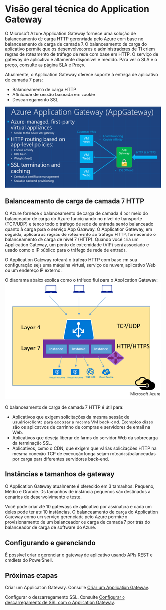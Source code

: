 <properties 
   pageTitle="Introdução ao Application Gateway | Microsoft Azure"
   description="Esta página fornece uma visão geral do serviço Application Gateway para balanceamento de carga de camada 7, incluindo tamanhos de gateway, balanceamento de carga HTTP, afinidade de sessão baseada em cookie e descarregamento SSL."
   documentationCenter="na"
   services="application-gateway"
   authors="joaoma"
   manager="jdial"
   editor="tysonn"/>
<tags 
   ms.service="application-gateway"
   ms.devlang="na"
   ms.topic="article" 
   ms.tgt_pltfrm="na"
   ms.workload="infrastructure-services" 
   ms.date="06/24/2015"
   ms.author="joaoma"/>

# Visão geral técnica do Application Gateway 


O Microsoft Azure Application Gateway fornece uma solução de balanceamento de carga HTTP gerenciada pelo Azure com base no balanceamento de carga de camada 7. O balanceamento de carga do aplicativo permite que os desenvolvedores e administradores de TI criem regras de roteamento de tráfego de rede com base em HTTP. O serviço de gateway de aplicativo é altamente disponível e medido. Para ver o SLA e o preço, consulte as página [SLA](http://azure.microsoft.com/support/legal/sla/) e [Preço](https://azure.microsoft.com/pricing/details/application-gateway/).

Atualmente, o Application Gateway oferece suporte à entrega de aplicativo de camada 7 para:

- Balanceamento de carga HTTP
- Afinidade de sessão baseada em cookie
- Descarregamento SSL

![Application Gateway](./media/application-gateway-introduction/appgateway1.png)

## Balanceamento de carga de camada 7 HTTP

O Azure fornece o balanceamento de carga de camada 4 por meio do balanceador de carga do Azure funcionando no nível de transporte (TCP/UDP) e tendo todo o tráfego de rede de entrada sendo balanceado quanto à carga para o serviço App Gateway. O Application Gateway, em seguida, aplicará as regras de roteamento ao tráfego HTTP, fornecendo o balanceamento de carga de nível 7 (HTTP). Quando você cria um Application Gateway, um ponto de extremidade (VIP) será associado e usado como o IP público para o tráfego de rede de entrada.

O Application Gateway roteará o tráfego HTTP com base em sua configuração seja uma máquina virtual, serviço de nuvem, aplicativo Web ou um endereço IP externo.

O diagrama abaixo explica como o tráfego flui para o Application Gateway: ![Application Gateway2](./media/application-gateway-introduction/appgateway2.png)

O balanceamento de carga de camada 7 HTTP é útil para:


- Aplicativos que exigem solicitações da mesma sessão de usuário/cliente para acessar a mesma VM back-end. Exemplos disso são os aplicativos de carrinho de compras e servidores de email na Web.
- Aplicativos que deseja liberar de farms do servidor Web da sobrecarga da terminação SSL.
- Aplicativos, como o CDN, que exigem que várias solicitações HTTP na mesma conexão TCP de execução longa sejam roteadas/balanceadas por carga para diferentes servidores back-end.

## Instâncias e tamanhos de gateway

O Application Gateway atualmente é oferecido em 3 tamanhos: Pequeno, Médio e Grande. Os tamanhos de instância pequenos são destinados a cenários de desenvolvimento e teste.

Você pode criar até 10 gateways de aplicativo por assinatura e cada um deles pode ter até 10 instâncias. O balanceamento de carga do Application Gateway como um serviço gerenciado pelo Azure permite o provisionamento de um balanceador de carga de camada 7 por trás do balanceador de carga de software do Azure.

## Configurando e gerenciando

É possível criar e gerenciar o gateway de aplicativo usando APIs REST e cmdlets do PowerShell.

## Próximas etapas

Criar um Application Gateway. Consulte [Criar um Application Gateway](application-gateway-create-gateway.md).

Configurar o descarregamento SSL. Consulte [Configurar o descarregamento de SSL com o Application Gateway](application-gateway-ssl.md).

<!---HONumber=July15_HO5-->